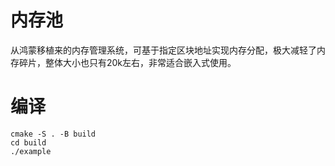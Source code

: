 # 内存池
从鸿蒙移植来的内存管理系统，可基于指定区块地址实现内存分配，极大减轻了内存碎片，整体大小也只有20k左右，非常适合嵌入式使用。
# 编译
```
cmake -S . -B build
cd build
./example
```
